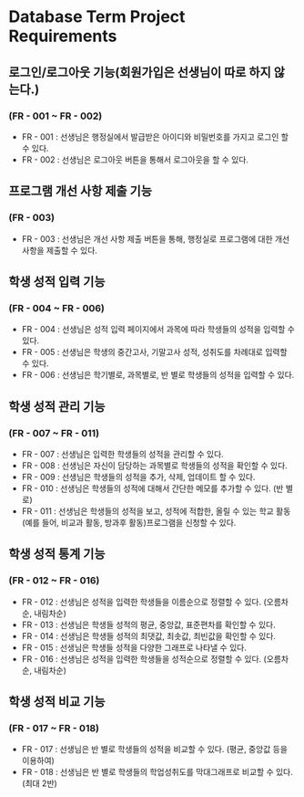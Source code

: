 # Database Term Project Requirements

## 로그인/로그아웃 기능(회원가입은 선생님이 따로 하지 않는다.)
### (FR - 001 ~ FR - 002)
* FR - 001
: 선생님은 행정실에서 발급받은 아이디와 비밀번호를 가지고 로그인 할 수 있다.
* FR - 002
: 선생님은 로그아웃 버튼을 통해서 로그아웃을 할 수 있다.

## 프로그램 개선 사항 제출 기능
### (FR - 003)
* FR - 003
: 선생님은 개선 사항 제출 버튼을 통해, 행정실로 프로그램에 대한 개선 사항을 제출할 수 있다.

## 학생 성적 입력 기능
### (FR - 004 ~ FR - 006)
* FR - 004
: 선생님은 성적 입력 페이지에서 과목에 따라 학생들의 성적을 입력할 수 있다.
* FR - 005
: 선생님은 학생의 중간고사, 기말고사 성적, 성취도를 차례대로 입력할 수 있다.
* FR - 006
: 선생님은 학기별로, 과목별로, 반 별로 학생들의 성적을 입력할 수 있다.

## 학생 성적 관리 기능
### (FR - 007 ~ FR - 011)
* FR - 007
: 선생님은 입력한 학생들의 성적을 관리할 수 있다.
* FR - 008
: 선생님은 자신이 담당하는 과목별로 학생들의 성적을 확인할 수 있다.
* FR - 009
: 선생님은 학생들의 성적을 추가, 삭제, 업데이트 할 수 있다.
* FR - 010
: 선생님은 학생들의 성적에 대해서 간단한 메모를 추가할 수 있다. (반 별로)
* FR - 011
: 선생님은 학생들의 성적을 보고, 성적에 적합한, 올릴 수 있는 학교 활동(예를 들어, 비교과 활동, 방과후 활동)프로그램을 신청할 수 있다.

## 학생 성적 통계 기능
### (FR - 012 ~ FR - 016)
* FR - 012
: 선생님은 성적을 입력한 학생들을 이름순으로 정렬할 수 있다. (오름차순, 내림차순)
* FR - 013
: 선생님은 학생들 성적의 평균, 중앙값, 표준편차를 확인할 수 있다.
* FR - 014
: 선생님은 학생들 성적의 최댓값, 최솟값, 최빈값을 확인할 수 있다.
* FR - 015
: 선생님은 학생들 성적을 다양한 그래프로 나타낼 수 있다.
* FR - 016
: 선생님은 성적을 입력한 학생들을 성적순으로 정렬할 수 있다. (오름차순, 내림차순)

## 학생 성적 비교 기능
### (FR - 017 ~ FR - 018)
* FR - 017
: 선생님은 반 별로 학생들의 성적을 비교할 수 있다. (평균, 중앙값 등을 이용하여)
* FR - 018
: 선생님은 반 별로 학생들의 학업성취도를 막대그래프로 비교할 수 있다. (최대 2반)